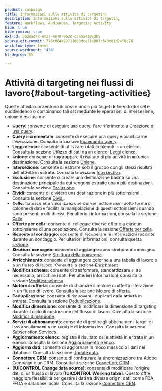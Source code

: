 ```yaml
---
product: campaign
title: Informazioni sulle attività di targeting
description: Informazioni sulle attività di targeting
feature: Workflows, Audiences, Targeting Activity
hide: true
hidefromtoc: true
exl-id: 5028ad4c-e427-4e78-962d-c5ea54390db5
source-git-commit: 776c664a99721063dce5fa003cf40c81d94f8c78
workflow-type: tm+mt
source-wordcount: '438'
ht-degree: 8%

---
```


# Attività di targeting nei flussi di lavoro{#about-targeting-activities}



Queste attività consentono di creare uno o più target definendo dei set e suddividendo o combinando tali set mediante le operazioni di intersezione, unione o esclusione.

* **Query**: consente di eseguire una query. Fare riferimento a [Creazione di una query](query.md#creating-a-query).
* **Query incrementale**: consente di eseguire una query e pianificarne l&#39;esecuzione. Consulta la sezione [Incremental query](incremental-query.md).
* **Leggi elenco**: consente di utilizzare i dati contenuti in un elenco. Consulta la sezione [Utilizzo di dati da un elenco: Leggi elenco](../../platform/using/import-export-workflows.md#using-data-from-a-list--read-list).
* **Unione**: consente di raggruppare il risultato di più attività in un&#39;unica destinazione. Consulta la sezione [Unione](union.md).
* **Intersezione**: consente di estrarre solo il gruppo con gli stessi risultati dell&#39;attività in entrata. Consulta la sezione [Intersection](intersection.md).
* **Esclusione**: consente di creare una destinazione basata su una destinazione principale da cui vengono estratte una o più destinazioni. Consulta la sezione [Esclusione](exclusion.md).
* **Dividi**: consente di dividere una destinazione in più sottoinsiemi. Consulta la sezione [Dividi](split.md).
* **Celle**: fornisce una visualizzazione dei vari sottoinsiemi sotto forma di colonne di dati e facilita la manipolazione di questi sottoinsiemi quando sono presenti molti di essi. Per ulteriori informazioni, consulta la sezione [Celle](cells.md).
* **Offerte per cella**: consente di collegare diverse offerte a ciascun sottoinsieme di una popolazione. Consulta la sezione [Offerte per cella](offers-by-cell.md).
* **Risposte al sondaggio**: consente di recuperare le informazioni raccolte durante un sondaggio. Per ulteriori informazioni, consulta questa [sezione](../../surveys/using/getting-started-with-surveys.md).
* **Struttura consegna**: consente di aggiungere una struttura di consegna. Consulta la sezione [Struttura della consegna](../../workflow/using/delivery-outline.md).
* **Arricchimento**: consente di aggiungere colonne a una tabella di lavoro o a un flusso di lavoro. Consulta la sezione [Enrichment](../../workflow/using/enrichment.md).
* **Modifica schema**: consente di trasformare, standardizzare e, se necessario, arricchire i dati. Per ulteriori informazioni, consulta la sezione [Modifica schema](../../workflow/using/edit-schema.md).
* **Motore di offerta**: consente di chiamare il motore di offerta interazione in un flusso di lavoro. Consulta la sezione [Motore di offerta](../../workflow/using/offer-engine.md).
* **Deduplicazione**: consente di rimuovere i duplicati dalle attività in entrata. Consulta la sezione [Deduplicazione](../../workflow/using/deduplication.md).
* **Modifica dimensione**: consente di modificare la dimensione di targeting durante il ciclo di costruzione del flusso di lavoro. Consulta la sezione [Modifica dimensione](../../workflow/using/change-dimension.md).
* **Servizi di abbonamento**: consente di gestire gli abbonamenti target e i loro annullamenti a un servizio di informazioni. Consulta la sezione [Subscription Services](../../workflow/using/subscription-services.md).
* **Aggiornamento elenco**: registra il risultato delle attività in entrata in un elenco. Consulta la sezione [Aggiornamento elenco](../../workflow/using/list-update.md).
* **Aggiorna dati**: consente di aggiornare in modo massiccio i dati nel database. Consulta la sezione [Update data](../../workflow/using/update-data.md).
* **Connettore CRM**: consente di configurare la sincronizzazione tra Adobe Campaign e un CRM. Consulta la sezione [Connettore CRM](../../workflow/using/crm-connector.md).
* **[!UICONTROL Change data source]**: consente di modificare l&#39;origine dati di un flusso di lavoro **[!UICONTROL Working table]**. Questo offre maggiore flessibilità per gestire i dati tra diverse origini dati, come FDA, FFDA e database locale. Consulta la sezione [Connettore CRM](../../workflow/using/change-data-source.md).
